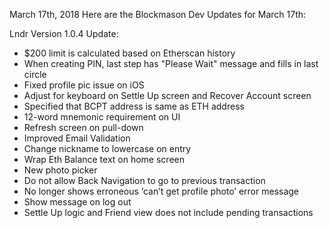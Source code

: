 March 17th, 2018
Here are the Blockmason Dev Updates for March 17th:

Lndr Version 1.0.4 Update:

- $200 limit is calculated based on Etherscan history
- When creating PIN, last step has "Please Wait" message and fills in last circle
- Fixed profile pic issue on iOS
- Adjust for keyboard on Settle Up screen and Recover Account screen
- Specified that BCPT address is same as ETH address
- 12-word mnemonic requirement on UI
- Refresh screen on pull-down
- Improved Email Validation
- Change nickname to lowercase on entry
- Wrap Eth Balance text on home screen
- New photo picker
- Do not allow Back Navigation to go to previous transaction
- No longer shows erroneous ‘can’t get profile photo’ error message
- Show message on log out
- Settle Up logic and Friend view does not include pending transactions
